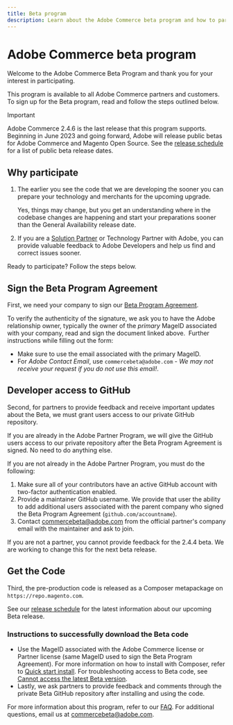 ```yaml
---
title: Beta program
description: Learn about the Adobe Commerce beta program and how to participate.
---
```


# Adobe Commerce beta program

Welcome to the Adobe Commerce Beta Program and thank you for your interest in participating.

This program is available to all Adobe Commerce partners and customers. To sign up for the Beta program, read and follow the steps outlined below.

>[!IMPORTANT]
>
>Adobe Commerce 2.4.6 is the last release that this program supports. Beginning in June 2023 and going forward, Adobe will release public betas for Adobe Commerce and Magento Open Source. See the [release schedule](schedule.md) for a list of public beta release dates.

## Why participate

1. The earlier you see the code that we are developing the sooner you can prepare your technology and merchants for the upcoming upgrade.
   
   Yes, things may change, but you get an understanding where in the codebase changes are happening and start your preparations sooner than the General Availability release date.

1. If you are a [Solution Partner](https://developer.adobe.com/commerce/contributor/community/contribution-programs/) or Technology Partner with Adobe, you can provide valuable feedback to Adobe Developers and help us find and correct issues sooner.

Ready to participate? Follow the steps below.

## Sign the Beta Program Agreement

First, we need your company to sign our [Beta Program Agreement](https://experiencecloudpanel.adobe.com/c/a/6hxAOc9DD1vCx2tg1jBKGB).

To verify the authenticity of the signature, we ask you to have the Adobe relationship owner, typically the owner of the _primary_ MageID associated with your company, read and sign the document linked above.
​
Further instructions while filling out the form:

-  Make sure to use the email associated with the primary MageID.
-  For _Adobe Contact Email_, use `commercebeta@adobe.com` - _We may not receive your request if you do not use this email!_.

## Developer access to GitHub

Second, for partners to provide feedback and receive important updates about the Beta, we must grant users access to our private GitHub repository.

If you are already in the Adobe Partner Program, we will give the GitHub users access to our private repository after the Beta Program Agreement is signed. No need to do anything else.

If you are not already in the Adobe Partner Program, you must do the following:

1. Make sure all of your contributors have an active GitHub account with two-factor authentication enabled.
1. Provide a maintainer GitHub username. We provide that user the ability to add additional users associated with the parent company who signed the Beta Program Agreement (`github.com/accountname`).
1. Contact <commercebeta@adobe.com> from the official partner's company email with the maintainer and ask to join.

If you are not a partner, you cannot provide feedback for the 2.4.4 beta. We are working to change this for the next beta release.

## Get the Code

Third, the pre-production code is released as a Composer metapackage on `https://repo.magento.com`.

See our [release schedule](schedule.md) for the latest information about our upcoming Beta release.

### Instructions to successfully download the Beta code

-  Use the MageID associated with the Adobe Commerce license or Partner license (same MageID used to sign the Beta Program Agreement).
   For more information on how to install with Composer, refer to [Quick start install](../installation/composer.md).
   For troubleshooting access to Beta code, see [Cannot access the latest Beta version](https://support.magento.com/hc/en-us/articles/360048169471).
-  Lastly, we ask partners to provide feedback and comments through the private Beta GitHub repository after installing and using the code.

For more information about this program, refer to our [FAQ](https://fieldreadiness-adobe.highspot.com/items/5e5e6b8fc714332f32a7cd96?lfrm=rhp.0). For additional questions, email us at <commercebeta@adobe.com>.
